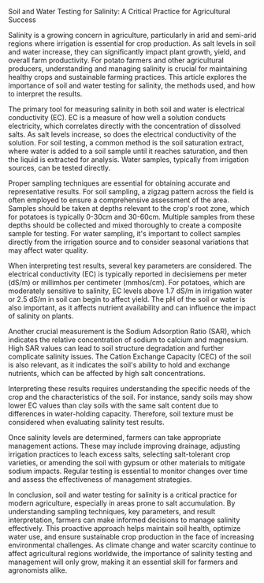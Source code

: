Soil and Water Testing for Salinity: A Critical Practice for Agricultural Success

Salinity is a growing concern in agriculture, particularly in arid and semi-arid regions where irrigation is essential for crop production. As salt levels in soil and water increase, they can significantly impact plant growth, yield, and overall farm productivity. For potato farmers and other agricultural producers, understanding and managing salinity is crucial for maintaining healthy crops and sustainable farming practices. This article explores the importance of soil and water testing for salinity, the methods used, and how to interpret the results.

The primary tool for measuring salinity in both soil and water is electrical conductivity (EC). EC is a measure of how well a solution conducts electricity, which correlates directly with the concentration of dissolved salts. As salt levels increase, so does the electrical conductivity of the solution. For soil testing, a common method is the soil saturation extract, where water is added to a soil sample until it reaches saturation, and then the liquid is extracted for analysis. Water samples, typically from irrigation sources, can be tested directly.

Proper sampling techniques are essential for obtaining accurate and representative results. For soil sampling, a zigzag pattern across the field is often employed to ensure a comprehensive assessment of the area. Samples should be taken at depths relevant to the crop's root zone, which for potatoes is typically 0-30cm and 30-60cm. Multiple samples from these depths should be collected and mixed thoroughly to create a composite sample for testing. For water sampling, it's important to collect samples directly from the irrigation source and to consider seasonal variations that may affect water quality.

When interpreting test results, several key parameters are considered. The electrical conductivity (EC) is typically reported in decisiemens per meter (dS/m) or millimhos per centimeter (mmhos/cm). For potatoes, which are moderately sensitive to salinity, EC levels above 1.7 dS/m in irrigation water or 2.5 dS/m in soil can begin to affect yield. The pH of the soil or water is also important, as it affects nutrient availability and can influence the impact of salinity on plants.

Another crucial measurement is the Sodium Adsorption Ratio (SAR), which indicates the relative concentration of sodium to calcium and magnesium. High SAR values can lead to soil structure degradation and further complicate salinity issues. The Cation Exchange Capacity (CEC) of the soil is also relevant, as it indicates the soil's ability to hold and exchange nutrients, which can be affected by high salt concentrations.

Interpreting these results requires understanding the specific needs of the crop and the characteristics of the soil. For instance, sandy soils may show lower EC values than clay soils with the same salt content due to differences in water-holding capacity. Therefore, soil texture must be considered when evaluating salinity test results.

Once salinity levels are determined, farmers can take appropriate management actions. These may include improving drainage, adjusting irrigation practices to leach excess salts, selecting salt-tolerant crop varieties, or amending the soil with gypsum or other materials to mitigate sodium impacts. Regular testing is essential to monitor changes over time and assess the effectiveness of management strategies.

In conclusion, soil and water testing for salinity is a critical practice for modern agriculture, especially in areas prone to salt accumulation. By understanding sampling techniques, key parameters, and result interpretation, farmers can make informed decisions to manage salinity effectively. This proactive approach helps maintain soil health, optimize water use, and ensure sustainable crop production in the face of increasing environmental challenges. As climate change and water scarcity continue to affect agricultural regions worldwide, the importance of salinity testing and management will only grow, making it an essential skill for farmers and agronomists alike.